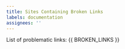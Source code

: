 ```yaml
---
title: Sites Containing Broken Links
labels: documentation
assignees: ''
---
```


List of problematic links:
{{ BROKEN_LINKS }}

